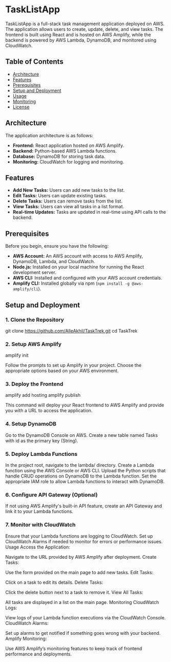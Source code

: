 # TaskListApp

TaskListApp is a full-stack task management application deployed on AWS. The application allows users to create, update, delete, and view tasks. The frontend is built using React and is hosted on AWS Amplify, while the backend is powered by AWS Lambda, DynamoDB, and monitored using CloudWatch.

## Table of Contents

- [Architecture](#architecture)
- [Features](#features)
- [Prerequisites](#prerequisites)
- [Setup and Deployment](#setup-and-deployment)
- [Usage](#usage)
- [Monitoring](#monitoring)
- [License](#license)

## Architecture

The application architecture is as follows:

- **Frontend:** React application hosted on AWS Amplify.
- **Backend:** Python-based AWS Lambda functions.
- **Database:** DynamoDB for storing task data.
- **Monitoring:** CloudWatch for logging and monitoring.

## Features

- **Add New Tasks:** Users can add new tasks to the list.
- **Edit Tasks:** Users can update existing tasks.
- **Delete Tasks:** Users can remove tasks from the list.
- **View Tasks:** Users can view all tasks in a list format.
- **Real-time Updates:** Tasks are updated in real-time using API calls to the backend.

## Prerequisites

Before you begin, ensure you have the following:

- **AWS Account:** An AWS account with access to AWS Amplify, DynamoDB, Lambda, and CloudWatch.
- **Node.js:** Installed on your local machine for running the React development server.
- **AWS CLI:** Installed and configured with your AWS account credentials.
- **Amplify CLI:** Installed globally via npm (`npm install -g @aws-amplify/cli`).

## Setup and Deployment

### 1. Clone the Repository

git clone https://github.com/AlleAkhil/TaskTrek.git
cd TaskTrek

### 2. Setup AWS Amplify

amplify init

Follow the prompts to set up Amplify in your project. Choose the appropriate options based on your AWS environment.

### 3. Deploy the Frontend

amplify add hosting
amplify publish

This command will deploy your React frontend to AWS Amplify and provide you with a URL to access the application.

### 4. Setup DynamoDB

Go to the DynamoDB Console on AWS.
Create a new table named Tasks with id as the primary key (String).

### 5. Deploy Lambda Functions

In the project root, navigate to the lambda/ directory.
Create a Lambda function using the AWS Console or AWS CLI.
Upload the Python scripts that handle CRUD operations on DynamoDB to the Lambda function.
Set the appropriate IAM role to allow Lambda functions to interact with DynamoDB.

### 6. Configure API Gateway (Optional)

If not using AWS Amplify's built-in API feature, create an API Gateway and link it to your Lambda functions.

### 7. Monitor with CloudWatch

Ensure that your Lambda functions are logging to CloudWatch.
Set up CloudWatch Alarms if needed to monitor for errors or performance issues.
Usage
Access the Application:

Navigate to the URL provided by AWS Amplify after deployment.
Create Tasks:

Use the form provided on the main page to add new tasks.
Edit Tasks:

Click on a task to edit its details.
Delete Tasks:

Click the delete button next to a task to remove it.
View All Tasks:

All tasks are displayed in a list on the main page.
Monitoring
CloudWatch Logs:

View logs of your Lambda function executions via the CloudWatch Console.
CloudWatch Alarms:

Set up alarms to get notified if something goes wrong with your backend.
Amplify Monitoring:

Use AWS Amplify’s monitoring features to keep track of frontend performance and deployments.
